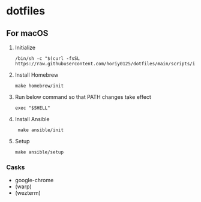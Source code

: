 # dotfiles

## For macOS

1. Initialize

   ```
   /bin/sh -c "$(curl -fsSL https://raw.githubusercontent.com/horiy0125/dotfiles/main/scripts/init.sh)"
   ```

2. Install Homebrew

   ```
   make homebrew/init
   ```

3. Run below command so that PATH changes take effect

   ```
   exec "$SHELL"
   ```

4. Install Ansible

   ```
    make ansible/init
   ```

5. Setup

   ```
   make ansible/setup
   ```

### Casks

- google-chrome
- (warp)
- (wezterm)
